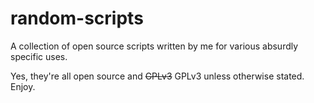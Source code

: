 # random-scripts
A collection of open source scripts written by me for various absurdly specific uses.

Yes, they're all open source and ~~GPLv3~~ GPLv3 unless otherwise stated. Enjoy.
